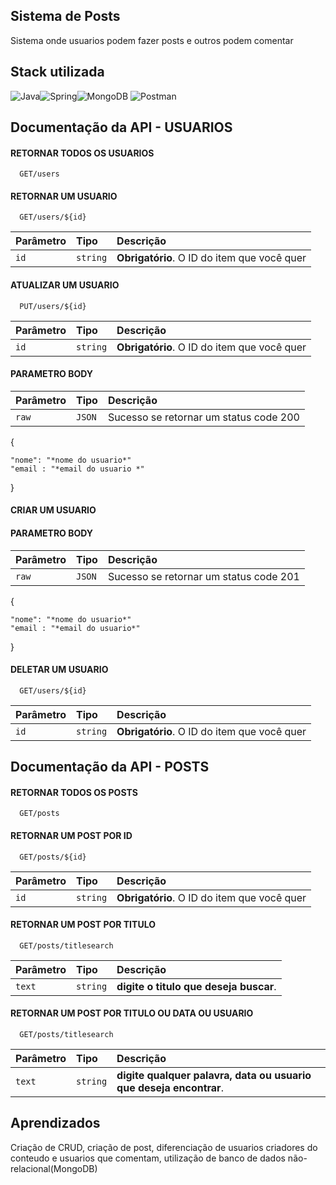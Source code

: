 
##  Sistema de Posts  
Sistema onde usuarios podem fazer posts e outros podem comentar

## Stack utilizada

![Java](https://img.shields.io/badge/Java-ED8B00?style=for-the-badge&logo=openjdk&logoColor=white)![Spring](https://img.shields.io/badge/Spring-6DB33F?style=for-the-badge&logo=spring&logoColor=white)![MongoDB](https://img.shields.io/badge/MongoDB-4EA94B?style=for-the-badge&logo=mongodb&logoColor=white) ![Postman](https://img.shields.io/badge/Postman-FF6C37?style=for-the-badge&logo=postman&logoColor=white)

## Documentação da API - USUARIOS

#### RETORNAR TODOS OS USUARIOS

```http
  GET/users
```



#### RETORNAR UM USUARIO

```http
  GET/users/${id}
```

| Parâmetro   | Tipo       | Descrição                                   |
| :---------- | :--------- | :------------------------------------------ |
| `id`      | `string` | **Obrigatório**. O ID do item que você quer |

#### ATUALIZAR UM USUARIO

```http
  PUT/users/${id}
```

| Parâmetro   | Tipo       | Descrição                                   |
| :---------- | :--------- | :------------------------------------------ |
| `id`      | `string` | **Obrigatório**. O ID do item que você quer |

#### PARAMETRO BODY 

| Parâmetro   | Tipo       | Descrição                                   |
| :---------- | :--------- | :------------------------------------------ |
| `raw`      | `JSON` |Sucesso se retornar um status code 200 |



{  
    
    "nome": "*nome do usuario*"
    "email : "*email do usuario *"
}

#### CRIAR UM USUARIO

#### PARAMETRO BODY 

| Parâmetro   | Tipo       | Descrição                                   |
| :---------- | :--------- | :------------------------------------------ |
| `raw`      | `JSON` |Sucesso se retornar um status code 201 |



{  
    
    "nome": "*nome do usuario*"
    "email : "*email do usuario*"
}

#### DELETAR UM USUARIO

```http
  GET/users/${id}
```

| Parâmetro   | Tipo       | Descrição                                   |
| :---------- | :--------- | :------------------------------------------ |
| `id`      | `string` | **Obrigatório**. O ID do item que você quer |

## Documentação da API - POSTS

#### RETORNAR TODOS OS POSTS

```http
  GET/posts
```


#### RETORNAR UM POST POR ID

```http
  GET/posts/${id}
```

| Parâmetro   | Tipo       | Descrição                                   |
| :---------- | :--------- | :------------------------------------------ |
| `id`      | `string` | **Obrigatório**. O ID do item que você quer |


#### RETORNAR UM POST POR TITULO

```http
  GET/posts/titlesearch
```

| Parâmetro   | Tipo       | Descrição                                   |
| :---------- | :--------- | :------------------------------------------ |
| `text`      | `string` | **digite o titulo que deseja buscar**. |

#### RETORNAR UM POST POR TITULO OU DATA OU USUARIO 

```http
  GET/posts/titlesearch
```

| Parâmetro   | Tipo       | Descrição                                   |
| :---------- | :--------- | :------------------------------------------ |
| `text`      | `string` | **digite qualquer palavra, data ou usuario que deseja encontrar**.
## Aprendizados

Criação de CRUD, criação de post, diferenciação de usuarios criadores do conteudo e usuarios que comentam, utilização de banco de dados não-relacional(MongoDB)

